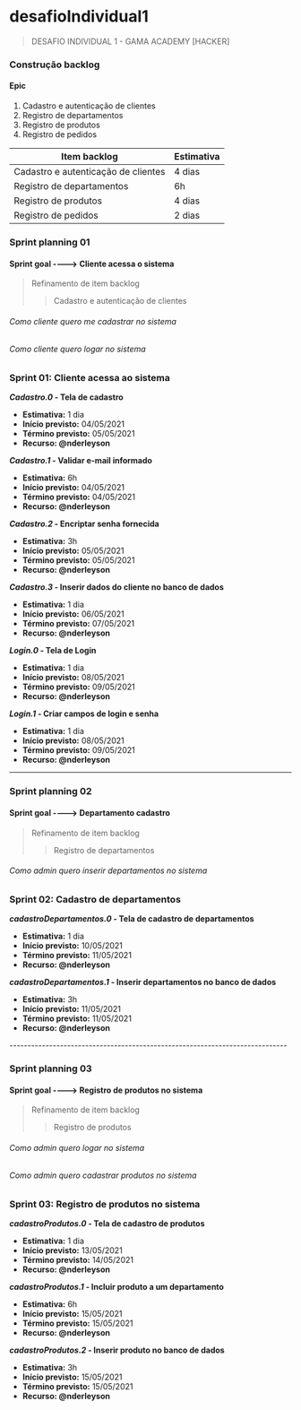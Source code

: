 # desafioIndividual1

>DESAFIO INDIVIDUAL 1 - GAMA ACADEMY [HACKER]


### Construção backlog
#### Epic
<ol>
	<li>Cadastro e autenticação de clientes</li>
	<li>Registro de departamentos</li>
	<li>Registro de produtos</li>
	<li>Registro de pedidos</li>
</ol>

<table>
	<thead>
		<th><b>Item backlog</b></th>
		<th>Estimativa </th>
	</thead>
	<tbody>
		<tr>
			<td>Cadastro e autenticação de clientes</td>
			<td>4 dias</td>
		</tr>
		<tr>
			<td>Registro de departamentos</td>
			<td>6h</td>
		</tr>
		<tr>
			<td>Registro de produtos</td>
			<td>4 dias</td>
		</tr>
		<tr>
			<td>Registro de pedidos</td>
			<td>2 dias</td>
		</tr>
	</tbody>
</table>


### Sprint planning 01
#### Sprint goal ----> Cliente acessa o sistema

>Refinamento de item backlog 
>>Cadastro e autenticação de clientes

###### Como cliente quero me cadastrar no sistema
###### Como cliente quero logar no sistema


### Sprint 01: Cliente acessa ao sistema 

<b><i>Cadastro.0</i> - Tela de cadastro</b>
<ul>  
	<li><b>	Estimativa:</b> 1 dia</li>
	<li><b>Início previsto:</b> 04/05/2021</li>
	<li><b>Término previsto:</b> 05/05/2021</li>
	<li><b>Recurso: @nderleyson</b></li>
</ul>

<b><i>Cadastro.1</i> - Validar e-mail informado</b>
<ul>  
	<li><b>	Estimativa:</b> 6h</li>
	<li><b>Início previsto:</b> 04/05/2021</li>
	<li><b>Término previsto:</b> 04/05/2021</li>
	<li><b>Recurso: @nderleyson</b></li>
</ul>

<b><i>Cadastro.2</i> - Encriptar senha fornecida</b>
<ul>  
	<li><b>	Estimativa:</b> 3h</li>
	<li><b>Início previsto:</b> 05/05/2021</li>
	<li><b>Término previsto:</b> 05/05/2021</li>
	<li><b>Recurso: @nderleyson</b></li>
</ul>

<b><i>Cadastro.3</i> - Inserir dados do cliente no banco de dados</b>
<ul>  
	<li><b>	Estimativa:</b> 1 dia</li>
	<li><b>Início previsto:</b> 06/05/2021</li>
	<li><b>Término previsto:</b> 07/05/2021</li>
	<li><b>Recurso: @nderleyson</b></li>
</ul>

<b><i>Login.0</i> - Tela de Login</b>
<ul>  
	<li><b>	Estimativa:</b> 1 dia</li>
	<li><b>Início previsto:</b> 08/05/2021</li>
	<li><b>Término previsto:</b> 09/05/2021</li>
	<li><b>Recurso: @nderleyson</b></li>
</ul>

<b><i>Login.1</i> - Criar campos de login e senha</b>
<ul>  
	<li><b>	Estimativa:</b> 1 dia</li>
	<li><b>Início previsto:</b> 08/05/2021</li>
	<li><b>Término previsto:</b> 09/05/2021</li>
	<li><b>Recurso: @nderleyson</b></li>
</ul>

-----------------------------------------------------------------------------

### Sprint planning 02
#### Sprint goal ----> Departamento cadastro
>Refinamento de item backlog 
>>Registro de departamentos

###### Como admin quero inserir departamentos no sistema

### Sprint 02: Cadastro de departamentos

<b><i>cadastroDepartamentos.0</i> - Tela de cadastro de departamentos</b>
<ul>  
	<li><b>	Estimativa:</b> 1 dia</li>
	<li><b>Início previsto:</b> 10/05/2021</li>
	<li><b>Término previsto:</b> 11/05/2021</li>
	<li><b>Recurso: @nderleyson</b></li>
</ul>

<b><i>cadastroDepartamentos.1</i> - Inserir departamentos no banco de dados</b>
<ul>  
	<li><b>	Estimativa:</b> 3h</li>
	<li><b>Início previsto:</b> 11/05/2021</li>
	<li><b>Término previsto:</b> 11/05/2021</li>
	<li><b>Recurso: @nderleyson</b></li>
</ul>
-----------------------------------------------------------------------------

### Sprint planning 03
#### Sprint goal ----> Registro de produtos no sistema

>Refinamento de item backlog 
>>Registro de produtos

###### Como admin quero logar no sistema
###### Como admin quero cadastrar produtos no sistema


### Sprint 03: Registro de produtos no sistema 

<b><i>cadastroProdutos.0</i> - Tela de cadastro de produtos</b>
<ul>  
	<li><b>Estimativa:</b> 1 dia</li>
	<li><b>Início previsto:</b> 13/05/2021</li>
	<li><b>Término previsto:</b> 14/05/2021</li>
	<li><b>Recurso: @nderleyson</b></li>
</ul>

<b><i>cadastroProdutos.1</i> - Incluir produto a um departamento</b>
<ul>  
	<li><b>	Estimativa:</b> 6h</li>
	<li><b>Início previsto:</b> 15/05/2021</li>
	<li><b>Término previsto:</b> 15/05/2021</li>
	<li><b>Recurso: @nderleyson</b></li>
</ul>

<b><i>cadastroProdutos.2</i> - Inserir produto no banco de dados</b>
<ul>  
	<li><b>	Estimativa:</b> 3h</li>
	<li><b>Início previsto:</b> 15/05/2021</li>
	<li><b>Término previsto:</b> 15/05/2021</li>
	<li><b>Recurso: @nderleyson</b></li>
</ul>
